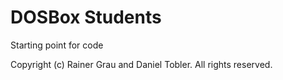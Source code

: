 # DOSBox Students

Starting point for code

Copyright (c) Rainer Grau and Daniel Tobler. All rights reserved.

